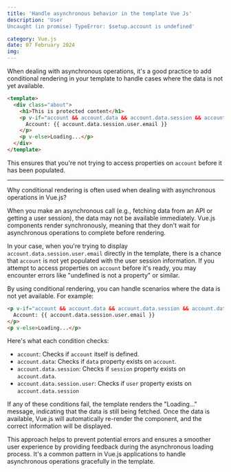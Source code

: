 ```yaml
---
title: 'Handle asynchronous behavior in the template Vue Js'
description: 'User
Uncaught (in promise) TypeError: $setup.account is undefined'

category: Vue.js
date: 07 February 2024
img: 
---
```

When dealing with asynchronous operations, it's a good practice to add conditional rendering in your template to handle cases where the data is not yet available.

```html
<template>
  <div class="about">
    <h1>This is protected content</h1>
    <p v-if="account && account.data && account.data.session && account.data.session.user" id="account">
      Account: {{ account.data.session.user.email }}
    </p>
    <p v-else>Loading...</p>
  </div>
</template>
```
This ensures that you're not trying to access properties on `account` before it has been populated.

---

Why conditional rendering is often used when dealing with asynchronous operations in Vue.js?

When you make an asynchronous call (e.g., fetching data from an API or getting a user session), the data may not be available immediately. Vue.js components render synchronously, meaning that they don't wait for asynchronous operations to complete before rendering.

In your case, when you're trying to display `account.data.session.user.email` directly in the template, there is a chance that `account` is not yet populated with the user session information. If you attempt to access properties on `account` before it's ready, you may encounter errors like "undefined is not a property" or similar.

By using conditional rendering, you can handle scenarios where the data is not yet available. For example:

```html
<p v-if="account && account.data && account.data.session && account.data.session.user" id="account">
  Account: {{ account.data.session.user.email }}
</p>
<p v-else>Loading...</p>
```

Here's what each condition checks:

*   `account`: Checks if `account` itself is defined.
*   `account.data`: Checks if `data` property exists on `account`.
*   `account.data.session`: Checks if `session` property exists on `account.data`.
*   `account.data.session.user`: Checks if `user` property exists on `account.data.session`

If any of these conditions fail, the template renders the "Loading..." message, indicating that the data is still being fetched. Once the data is available, Vue.js will automatically re-render the component, and the correct information will be displayed.

This approach helps to prevent potential errors and ensures a smoother user experience by providing feedback during the asynchronous loading process. It's a common pattern in Vue.js applications to handle asynchronous operations gracefully in the template.